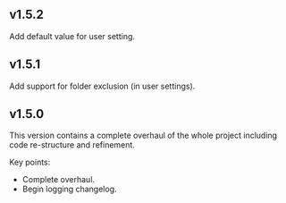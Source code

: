 ## v1.5.2
Add default value for user setting.

## v1.5.1
Add support for folder exclusion (in user settings).

## v1.5.0
This version contains a complete overhaul of the whole project including code re-structure and refinement.

Key points:
- Complete overhaul.
- Begin logging changelog.